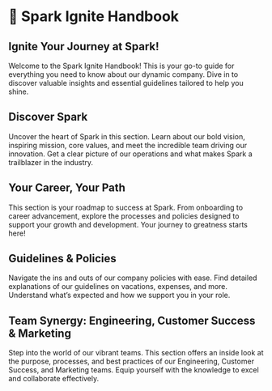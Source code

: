 # 🚀 Spark Ignite Handbook

## Ignite Your Journey at Spark!

Welcome to the Spark Ignite Handbook! This is your go-to guide for everything you need to know about our dynamic company. Dive in to discover valuable insights and essential guidelines tailored to help you shine.

## Discover Spark

Uncover the heart of Spark in this section. Learn about our bold vision, inspiring mission, core values, and meet the incredible team driving our innovation. Get a clear picture of our operations and what makes Spark a trailblazer in the industry.

## Your Career, Your Path

This section is your roadmap to success at Spark. From onboarding to career advancement, explore the processes and policies designed to support your growth and development. Your journey to greatness starts here!

## Guidelines & Policies

Navigate the ins and outs of our company policies with ease. Find detailed explanations of our guidelines on vacations, expenses, and more. Understand what’s expected and how we support you in your role.

## Team Synergy: Engineering, Customer Success & Marketing

Step into the world of our vibrant teams. This section offers an inside look at the purpose, processes, and best practices of our Engineering, Customer Success, and Marketing teams. Equip yourself with the knowledge to excel and collaborate effectively.